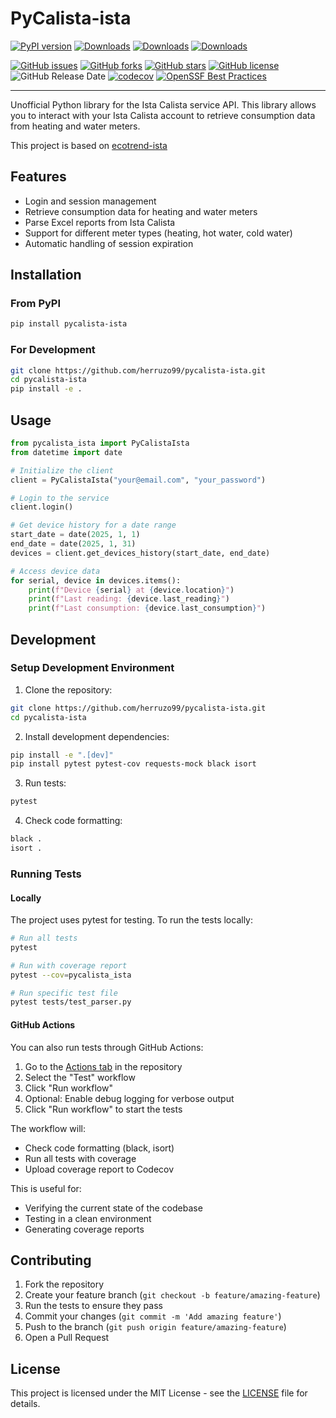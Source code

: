 # PyCalista-ista

[![PyPI version](https://badge.fury.io/py/pycalista-ista.svg)](https://badge.fury.io/py/pycalista-ista) [![Downloads](https://pepy.tech/badge/pycalista-ista)](https://pepy.tech/project/pycalista-ista) [![Downloads](https://pepy.tech/badge/pycalista-ista/month)](https://pepy.tech/project/pycalista-ista) [![Downloads](https://pepy.tech/badge/pycalista-ista/week)](https://pepy.tech/project/pycalista-ista)

[![GitHub issues](https://img.shields.io/github/issues/herruzo99/pycalista-ista?style=for-the-badge&logo=github)](https://github.com/herruzo99/pycalista-ista/issues)
[![GitHub forks](https://img.shields.io/github/forks/herruzo99/pycalista-ista?style=for-the-badge&logo=github)](https://github.com/herruzo99/pycalista-ista)
[![GitHub stars](https://img.shields.io/github/stars/herruzo99/pycalista-ista?style=for-the-badge&logo=github)](https://github.com/herruzo99/pycalista-ista)
[![GitHub license](https://img.shields.io/github/license/herruzo99/pycalista-ista?style=for-the-badge&logo=github)](https://github.com/herruzo99/pycalista-ista/blob/main/LICENSE)
![GitHub Release Date](https://img.shields.io/github/release-date/herruzo99/pycalista-ista?style=for-the-badge&logo=github)
[![codecov](https://codecov.io/github/herruzo99/pycalista-ista/branch/main/graph/badge.svg?token=BHU8J3OVRT)](https://codecov.io/github/herruzo99/pycalista-ista)
[![OpenSSF Best Practices](https://www.bestpractices.dev/projects/9868/badge)](https://www.bestpractices.dev/projects/9868)

---

Unofficial Python library for the Ista Calista service API. This library allows you to interact with your Ista Calista account to retrieve consumption data from heating and water meters.

This project is based on [ecotrend-ista](https://github.com/Ludy87/ecotrend-ista)

## Features

- Login and session management
- Retrieve consumption data for heating and water meters
- Parse Excel reports from Ista Calista
- Support for different meter types (heating, hot water, cold water)
- Automatic handling of session expiration

## Installation

### From PyPI

```bash
pip install pycalista-ista
```

### For Development

```bash
git clone https://github.com/herruzo99/pycalista-ista.git
cd pycalista-ista
pip install -e .
```

## Usage

```python
from pycalista_ista import PyCalistaIsta
from datetime import date

# Initialize the client
client = PyCalistaIsta("your@email.com", "your_password")

# Login to the service
client.login()

# Get device history for a date range
start_date = date(2025, 1, 1)
end_date = date(2025, 1, 31)
devices = client.get_devices_history(start_date, end_date)

# Access device data
for serial, device in devices.items():
    print(f"Device {serial} at {device.location}")
    print(f"Last reading: {device.last_reading}")
    print(f"Last consumption: {device.last_consumption}")
```

## Development

### Setup Development Environment

1. Clone the repository:
```bash
git clone https://github.com/herruzo99/pycalista-ista.git
cd pycalista-ista
```

2. Install development dependencies:
```bash
pip install -e ".[dev]"
pip install pytest pytest-cov requests-mock black isort
```

3. Run tests:
```bash
pytest
```

4. Check code formatting:
```bash
black .
isort .
```

### Running Tests

#### Locally

The project uses pytest for testing. To run the tests locally:

```bash
# Run all tests
pytest

# Run with coverage report
pytest --cov=pycalista_ista

# Run specific test file
pytest tests/test_parser.py
```

#### GitHub Actions

You can also run tests through GitHub Actions:

1. Go to the [Actions tab](https://github.com/herruzo99/pycalista-ista/actions) in the repository
2. Select the "Test" workflow
3. Click "Run workflow"
4. Optional: Enable debug logging for verbose output
5. Click "Run workflow" to start the tests

The workflow will:
- Check code formatting (black, isort)
- Run all tests with coverage
- Upload coverage report to Codecov

This is useful for:
- Verifying the current state of the codebase
- Testing in a clean environment
- Generating coverage reports

## Contributing

1. Fork the repository
2. Create your feature branch (`git checkout -b feature/amazing-feature`)
3. Run the tests to ensure they pass
4. Commit your changes (`git commit -m 'Add amazing feature'`)
5. Push to the branch (`git push origin feature/amazing-feature`)
6. Open a Pull Request

## License

This project is licensed under the MIT License - see the [LICENSE](LICENSE) file for details.
